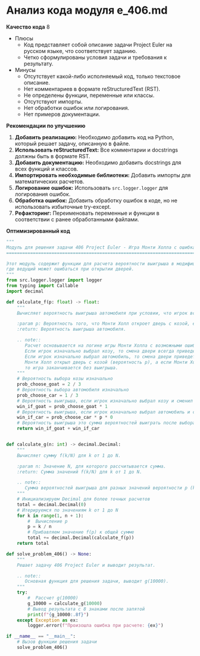# Анализ кода модуля e_406.md

**Качество кода**
8
- Плюсы
    - Код представляет собой описание задачи Project Euler на русском языке, что соответствует заданию.
    - Четко сформулированы условия задачи и требования к результату.
- Минусы
    - Отсутствует какой-либо исполняемый код, только текстовое описание.
    - Нет комментариев в формате reStructuredText (RST).
    - Не определены функции, переменные или классы.
    - Отсутствуют импорты.
    - Нет обработки ошибок или логирования.
    - Нет примеров документации.

**Рекомендации по улучшению**

1.  **Добавить реализацию:** Необходимо добавить код на Python, который решает задачу, описанную в файле.
2.  **Использовать reStructuredText:** Все комментарии и docstrings должны быть в формате RST.
3.  **Добавить документацию:** Необходимо добавить docstrings для всех функций и классов.
4.  **Импортировать необходимые библиотеки:** Добавить импорты для математических расчетов.
5.  **Логирование ошибок:** Использовать `src.logger.logger` для логирования ошибок.
6.  **Обработка ошибок:** Добавить обработку ошибок в коде, но не использовать избыточные try-except.
7.  **Рефакторинг:** Переименовать переменные и функции в соответствии с ранее обработанными файлами.

**Оптимизированный код**

```python
"""
Модуль для решения задачи 406 Project Euler - Игра Монти Холла с ошибками
=======================================================================

Этот модуль содержит функции для расчета вероятности выигрыша в модифицированной игре Монти Холла,
где ведущий может ошибаться при открытии дверей.
"""
from src.logger.logger import logger
from typing import Callable
import decimal

def calculate_f(p: float) -> float:
    """
    Вычисляет вероятность выигрыша автомобиля при условии, что игрок всегда меняет свой выбор.

    :param p: Вероятность того, что Монти Холл откроет дверь с козой, если игрок выбрал дверь с автомобилем.
    :return: Вероятность выигрыша автомобиля.

    .. note::
       Расчет основывается на логике игры Монти Холла с возможными ошибками ведущего.
       Если игрок изначально выбрал козу, то смена двери всегда приведет к выигрышу автомобиля.
       Если игрок изначально выбрал автомобиль, то смена двери приведет к проигрышу только в том случае, если
       Монти Холл открыл дверь с козой (вероятность p), а если Монти Холл открыл дверь с машиной (вероятность 1-p),
       то игра заканчивается без выигрыша.
    """
    # Вероятность выбора козы изначально
    prob_choose_goat = 2 / 3
    # Вероятность выбора автомобиля изначально
    prob_choose_car = 1 / 3
    # Вероятность выигрыша, если игрок изначально выбрал козу и сменил дверь
    win_if_goat = prob_choose_goat * 1
    # Вероятность выигрыша, если игрок изначально выбрал автомобиль и сменил дверь, но Монти Холл показал козу
    win_if_car = prob_choose_car * p * 0
    # Вероятность выигрыша это сумма вероятностей выиграть после выбора козы и автомобиля, если Монти Холл открыл дверь с козой
    return win_if_goat + win_if_car


def calculate_g(n: int) -> decimal.Decimal:
    """
    Вычисляет сумму f(k/N) для k от 1 до N.

    :param n: Значение N, для которого рассчитывается сумма.
    :return: Сумма значений f(k/N) для k от 1 до N.

    .. note::
       Сумма вероятностей выигрыша для разных значений вероятности p (k/N).
    """
    # Инициализируем Decimal для более точных расчетов
    total = decimal.Decimal(0)
    # Итерируемся по значениям k от 1 до N
    for k in range(1, n + 1):
        #  Вычисление p
        p = k / n
        # Прибавляем значение f(p) к общей сумме
        total += decimal.Decimal(calculate_f(p))
    return total

def solve_problem_406() -> None:
    """
    Решает задачу 406 Project Euler и выводит результат.

    .. note::
       Основная функция для решения задачи, выводит g(10000).
    """
    try:
        #  Рассчет g(10000)
        g_10000 = calculate_g(10000)
        # Вывод результата с 8 знаками после запятой
        print(f"{g_10000:.8f}")
    except Exception as ex:
        logger.error(f"Произошла ошибка при расчете: {ex}")

if __name__ == "__main__":
    # Вызов функции решения задачи
    solve_problem_406()
```